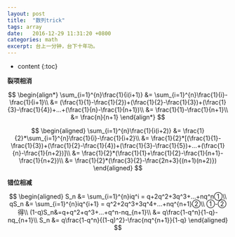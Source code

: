 ```yaml
---
layout: post
title:  "数列trick"
tags: array
date:   2016-12-29 11:31:20 +0800
categories: math
excerpt: 台上一分钟，台下十年功。
---
```


* content
{:toc}

**裂项相消**

$$
\begin{align*}
\sum_{i=1}^{n}\frac{1}{i(i+1)} &= \sum_{i=1}^{n}\frac{1}{i}-\frac{1}{i+1}\\
&= (\frac{1}{1}-\frac{1}{2})+(\frac{1}{2}-\frac{1}{3})+(\frac{1}{3}-\frac{1}{4})+...+(\frac{1}{n}-\frac{1}{n+1})\\
&= \frac{1}{1}-\frac{1}{n+1}\\
&= \frac{n}{n+1}
\end{align*}
$$

$$
\begin{aligned}
\sum_{i=1}^{n}\frac{1}{i(i+2)} &= \frac{1}{2}*\sum_{i=1}^{n}\frac{1}{i}-\frac{1}{i+2}\\
&= \frac{1}{2}*[(\frac{1}{1}-\frac{1}{3})+(\frac{1}{2}-\frac{1}{4})+(\frac{1}{3}-\frac{1}{5})+...+(\frac{1}{n}-\frac{1}{n+2})]\\
&= \frac{1}{2}*(\frac{1}{1}+\frac{1}{2}-\frac{1}{n+1}-\frac{1}{n+2})\\
&= \frac{1}{2}*(\frac{3}{2}-\frac{2n+3}{(n+1)(n+2)})
\end{aligned}
$$

**错位相减**

$$
\begin{aligned}
S_n &= \sum_{i=1}^{n}iq^i = q+2q^2+3q^3+...+nq^n①\\
qS_n &= \sum_{i=1}^{n}iq^{i+1} = q^2+2q^3+3q^4+...+nq^{n+1}②\\
①-②得\\
(1-q)S_n&=q+q^2+q^3+...+q^n-nq_{n+1}\\
&= q\frac{1-q^n}{1-q}-nq_{n+1}\\
S_n &= q\frac{1-q^n}{(1-q)^2}-\frac{nq^{n+1}}{1-q}
\end{aligned}
$$

